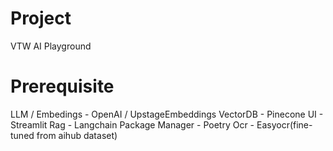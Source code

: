 # Project
VTW AI Playground

# Prerequisite
LLM / Embedings - OpenAI / UpstageEmbeddings
VectorDB - Pinecone
UI - Streamlit
Rag - Langchain
Package Manager - Poetry
Ocr - Easyocr(fine-tuned from aihub dataset)
